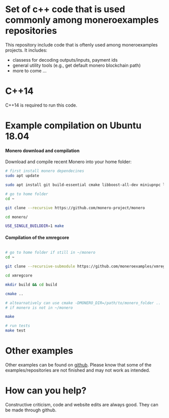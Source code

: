 # Set of c++ code that is used commonly among moneroexamples repositories

This repository include code that is oftenly used among moneroexamples projects.
It includes:

 - classess for decoding outputs/inputs, payment ids
 - general utility tools (e.g., get default monero blockchain path)
 - more to come ...

# C++14

C++14 is required to run this code.


# Example compilation on Ubuntu 18.04

#### Monero download and compilation

Download and compile recent Monero into your home folder:

```bash
# first install monero dependecines
sudo apt update

sudo apt install git build-essential cmake libboost-all-dev miniupnpc libunbound-dev graphviz doxygen libunwind8-dev pkg-config libssl-dev libcurl4-openssl-dev libgtest-dev libreadline-dev libzmq3-dev libsodium-dev libhidapi-dev libhidapi-libusb0

# go to home folder
cd ~

git clone --recursive https://github.com/monero-project/monero

cd monero/

USE_SINGLE_BUILDDIR=1 make
```


#### Compilation of the xmregcore

```bash

# go to home folder if still in ~/monero
cd ~

git clone --recursive-submodule https://github.com/moneroexamples/xmregcore.git

cd xmregcore

mkdir build && cd build

cmake ..

# altearnatively can use cmake -DMONERO_DIR=/path/to/monero_folder ..
# if monero is not in ~/monero

make

# run tests
make test
```

# Other examples

Other examples can be found on  [github](https://github.com/moneroexamples?tab=repositories).
Please know that some of the examples/repositories are not
finished and may not work as intended.

# How can you help?

Constructive criticism, code and website edits are always good. They can be made through github.
